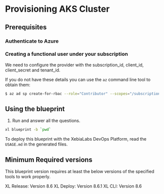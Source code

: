 # Provisioning AKS Cluster

## Prerequisites

### Authenticate to Azure

### Creating a functional user under your subscription

We need to configure the provider with the subscription_id, client_id, client_secret and tenant_id. 

If you do not have these details you can use the `az` command line tool to obtain them:

```sh
$ az ad sp create-for-rbac --role="Contributor" --scopes="/subscriptions/your_subscription_id"
```

## Using the blueprint

1. Run and answer all the questions.

```sh 
xl blueprint -b `pwd`
```

To deploy this blueprint with the XebiaLabs DevOps Platform, read the `USAGE.md` in the generated files.

## Minimum Required versions

This blueprint version requires at least the below versions of the specified tools to work properly.

XL Release: Version 8.6
XL Deploy: Version 8.6.1
XL CLI: Version 8.6